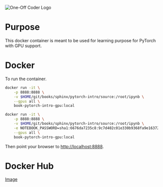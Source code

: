 ![One-Off Coder Logo](../logo.png "One-Off Coder")

# Purpose

This docker container is meant to be used for learning purpose for PyTorch with GPU support.

# Docker

To run the container.

```bash
docker run -it \
    -p 8888:8888 \
    -v $HOME/git/books/sphinx/pytorch-intro/source:/root/ipynb \
    --gpus all \
    book-pytorch-intro-gpu:local

docker run -it \
    -p 8888:8888 \
    -v $HOME/git/books/sphinx/pytorch-intro/source:/root/ipynb \
    -e NOTEBOOK_PASSWORD=sha1:6676da7235c8:9c7d402c01e330b9368fa9e1637233748be11cc5 \
    --gpus all \
    book-pytorch-intro-gpu:local
```

Then point your browser to [http://localhost:8888](http://localhost:8888).

# Docker Hub

[Image](https://hub.docker.com/r/oneoffcoder/book-pytorch-intro-gpu)
